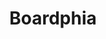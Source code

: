 ---
pid: CH821
title: Boardphia
location_transcription: Highway next to river
zipcode: '11206'
outside_phl: 'Brooklyn NY '
neighborhood: 
age: '22'
age_range: 20-29
instagram: 
image_file_name: CH_821.jpg
proposal_transcription: |-
  Bridge, River, Boardwalk
  Happy [person]
  everything besides a highway
topic: Environment,Philadelphia
topic_summary: 0, 0
type: Space
keywords_other: boardwalk, river
credit: William Floniz
image_labels: 
twitter: 
facebook: 
permalink: "/monuments/ch821/"
layout: item-page
---